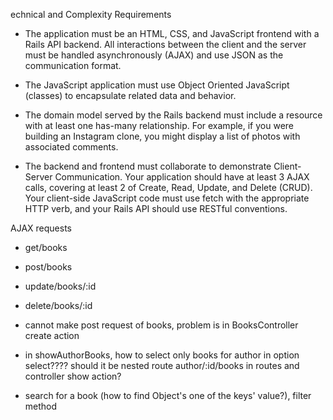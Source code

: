 echnical and Complexity Requirements

- The application must be an HTML, CSS, and JavaScript frontend with a Rails API backend. All interactions between the client and the server must be handled asynchronously (AJAX) and use JSON as the communication format.

- The JavaScript application must use Object Oriented JavaScript (classes) to encapsulate related data and behavior.

- The domain model served by the Rails backend must include a resource with at least one has-many relationship. For example, if you were building an Instagram clone, you might display a list of photos with associated comments.

- The backend and frontend must collaborate to demonstrate Client-Server Communication. Your application should have at least 3 AJAX calls, covering at least 2 of Create, Read, Update, and Delete (CRUD). Your client-side JavaScript code must use fetch with the appropriate HTTP verb, and your Rails API should use RESTful conventions.

AJAX requests
- get/books
- post/books
- update/books/:id
- delete/books/:id

- cannot make post request of books, problem is in BooksController create action
- in showAuthorBooks, how to select only books for author in option select???? should it be nested route author/:id/books in routes and controller show action?
- search for a book (how to find Object's one of the keys' value?), filter method